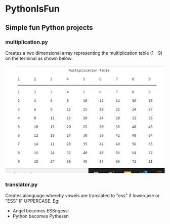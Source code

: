 # PythonIsFun
## Simple fun Python projects
### multiplication.py
Creates a two dimensional array representing the multiplication table (1 - 9) on the terminal as shown below:         

![table](MTbl.png "table")
### translator.py
Creates alanguage whereby vowels are translated to "ess" if lowercase or "ESS" IF UPPERCASE. Eg:
- Angel becomes ESSngessl
- Python becomes Pythessn
